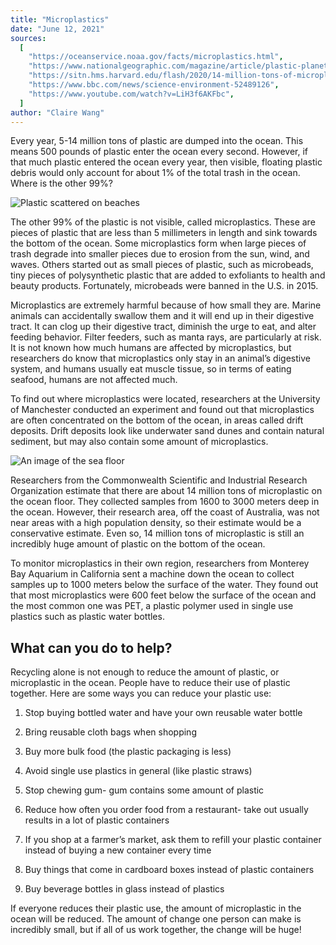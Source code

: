 ```yaml
---
title: "Microplastics"
date: "June 12, 2021"
sources:
  [
    "https://oceanservice.noaa.gov/facts/microplastics.html",
    "https://www.nationalgeographic.com/magazine/article/plastic-planet-health-pollution-waste-microplastics",
    "https://sitn.hms.harvard.edu/flash/2020/14-million-tons-of-microplastic-are-on-the-ocean-floor/",
    "https://www.bbc.com/news/science-environment-52489126",
    "https://www.youtube.com/watch?v=LiH3f6AKFbc",
  ]
author: "Claire Wang"
---
```


Every year, 5-14 million tons of plastic are dumped into the ocean. This means 500 pounds of plastic enter the ocean every second. However, if that much plastic entered the ocean every year, then visible, floating plastic debris would only account for about 1% of the total trash in the ocean. Where is the other 99%?

![Plastic scattered on beaches](https://static.scientificamerican.com/sciam/cache/file/4C684073-3412-4B2F-90B3F05312124851_source.jpg)

The other 99% of the plastic is not visible, called microplastics. These are pieces of plastic that are less than 5 millimeters in length and sink towards the bottom of the ocean. Some microplastics form when large pieces of trash degrade into smaller pieces due to erosion from the sun, wind, and waves. Others started out as small pieces of plastic, such as microbeads, tiny pieces of polysynthetic plastic that are added to exfoliants to health and beauty products. Fortunately, microbeads were banned in the U.S. in 2015.

Microplastics are extremely harmful because of how small they are. Marine animals can accidentally swallow them and it will end up in their digestive tract. It can clog up their digestive tract, diminish the urge to eat, and alter feeding behavior. Filter feeders, such as manta rays, are particularly at risk. It is not known how much humans are affected by microplastics, but researchers do know that microplastics only stay in an animal’s digestive system, and humans usually eat muscle tissue, so in terms of eating seafood, humans are not affected much.

To find out where microplastics were located, researchers at the University of Manchester conducted an experiment and found out that microplastics are often concentrated on the bottom of the ocean, in areas called drift deposits. Drift deposits look like underwater sand dunes and contain natural sediment, but may also contain some amount of microplastics.

![An image of the sea floor](https://cosmosmagazine.com/wp-content/uploads/2020/04/200501-Seafloor.jpg)

Researchers from the Commonwealth Scientific and Industrial Research Organization estimate that there are about 14 million tons of microplastic on the ocean floor. They collected samples from 1600 to 3000 meters deep in the ocean. However, their research area, off the coast of Australia, was not near areas with a high population density, so their estimate would be a conservative estimate. Even so, 14 million tons of microplastic is still an incredibly huge amount of plastic on the bottom of the ocean.

To monitor microplastics in their own region, researchers from Monterey Bay Aquarium in California sent a machine down the ocean to collect samples up to 1000 meters below the surface of the water. They found out that most microplastics were 600 feet below the surface of the ocean and the most common one was PET, a plastic polymer used in single use plastics such as plastic water bottles.

## What can you do to help?

Recycling alone is not enough to reduce the amount of plastic, or microplastic in the ocean. People have to reduce their use of plastic together. Here are some ways you can reduce your plastic use:

1. Stop buying bottled water and have your own reusable water bottle

2. Bring reusable cloth bags when shopping

3. Buy more bulk food (the plastic packaging is less)

4. Avoid single use plastics in general (like plastic straws)

5. Stop chewing gum- gum contains some amount of plastic

6. Reduce how often you order food from a restaurant- take out usually results in a lot of plastic containers

7. If you shop at a farmer’s market, ask them to refill your plastic container instead of buying a new container every time

8. Buy things that come in cardboard boxes instead of plastic containers

9. Buy beverage bottles in glass instead of plastics

If everyone reduces their plastic use, the amount of microplastic in the ocean will be reduced. The amount of change one person can make is incredibly small, but if all of us work together, the change will be huge!
